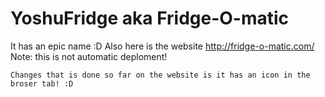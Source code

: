 # YoshuFridge aka Fridge-O-matic
It has an epic name :D 
Also here is the website http://fridge-o-matic.com/
Note: this is not automatic deploment! 

~~~~~~~~
Changes that is done so far on the website is it has an icon in the broser tab! :D 
